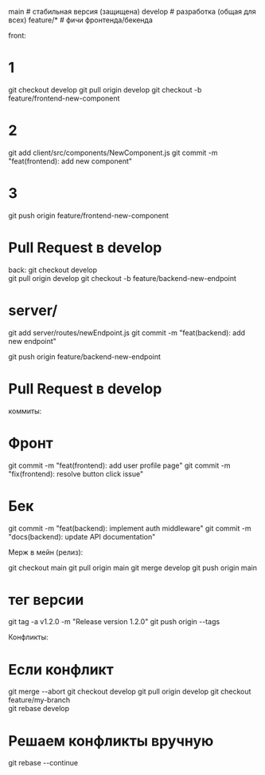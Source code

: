 main            # стабильная версия (защищена)
develop         # разработка (общая для всех)
feature/*       # фичи фронтенда/бекенда

front:
# 1
git checkout develop
git pull origin develop
git checkout -b feature/frontend-new-component

# 2
git add client/src/components/NewComponent.js
git commit -m "feat(frontend): add new component"

# 3
git push origin feature/frontend-new-component
# Pull Request в develop


back:
git checkout develop  
git pull origin develop
git checkout -b feature/backend-new-endpoint

# server/
git add server/routes/newEndpoint.js
git commit -m "feat(backend): add new endpoint"

git push origin feature/backend-new-endpoint
# Pull Request в develop


коммиты:
# Фронт
git commit -m "feat(frontend): add user profile page"
git commit -m "fix(frontend): resolve button click issue"

# Бек
git commit -m "feat(backend): implement auth middleware"
git commit -m "docs(backend): update API documentation"




Мерж в мейн (релиз):

git checkout main
git pull origin main
git merge develop
git push origin main

# тег версии
git tag -a v1.2.0 -m "Release version 1.2.0"
git push origin --tags




Конфликты:
# Если конфликт
git merge --abort
git checkout develop
git pull origin develop
git checkout feature/my-branch  
git rebase develop
# Решаем конфликты вручную
git rebase --continue